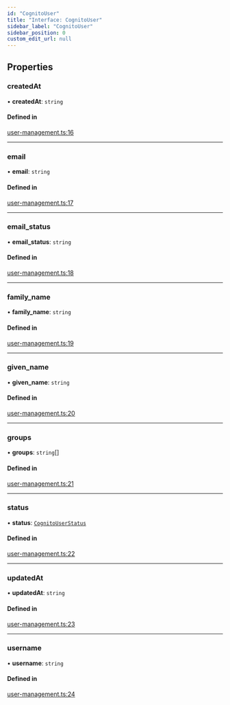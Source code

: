 ```yaml
---
id: "CognitoUser"
title: "Interface: CognitoUser"
sidebar_label: "CognitoUser"
sidebar_position: 0
custom_edit_url: null
---
```


## Properties

### createdAt

• **createdAt**: `string`

#### Defined in

[user-management.ts:16](https://github.com/awslabs/green-boost/blob/822aaf4/packages/gboost-common/src/user-management.ts#L16)

___

### email

• **email**: `string`

#### Defined in

[user-management.ts:17](https://github.com/awslabs/green-boost/blob/822aaf4/packages/gboost-common/src/user-management.ts#L17)

___

### email\_status

• **email\_status**: `string`

#### Defined in

[user-management.ts:18](https://github.com/awslabs/green-boost/blob/822aaf4/packages/gboost-common/src/user-management.ts#L18)

___

### family\_name

• **family\_name**: `string`

#### Defined in

[user-management.ts:19](https://github.com/awslabs/green-boost/blob/822aaf4/packages/gboost-common/src/user-management.ts#L19)

___

### given\_name

• **given\_name**: `string`

#### Defined in

[user-management.ts:20](https://github.com/awslabs/green-boost/blob/822aaf4/packages/gboost-common/src/user-management.ts#L20)

___

### groups

• **groups**: `string`[]

#### Defined in

[user-management.ts:21](https://github.com/awslabs/green-boost/blob/822aaf4/packages/gboost-common/src/user-management.ts#L21)

___

### status

• **status**: [`CognitoUserStatus`](../enums/CognitoUserStatus.md)

#### Defined in

[user-management.ts:22](https://github.com/awslabs/green-boost/blob/822aaf4/packages/gboost-common/src/user-management.ts#L22)

___

### updatedAt

• **updatedAt**: `string`

#### Defined in

[user-management.ts:23](https://github.com/awslabs/green-boost/blob/822aaf4/packages/gboost-common/src/user-management.ts#L23)

___

### username

• **username**: `string`

#### Defined in

[user-management.ts:24](https://github.com/awslabs/green-boost/blob/822aaf4/packages/gboost-common/src/user-management.ts#L24)
